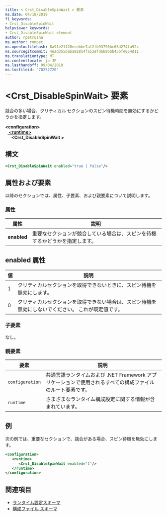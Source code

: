 ```yaml
---
title: < Crst_DisableSpinWait > 要素
ms.date: 04/18/2019
f1_keywords:
- Crst_DisableSpinWait
helpviewer_keywords:
- Crst_DisableSpinWait element
author: rpetrusha
ms.author: ronpet
ms.openlocfilehash: 8a91e21120ecebbe7af2fb93798bc68d274fa92c
ms.sourcegitcommit: 4e2d355baba82814fa53efd6b8bbb45bfe054d11
ms.translationtype: MT
ms.contentlocale: ja-JP
ms.lasthandoff: 09/04/2019
ms.locfileid: "70252720"
---
```

# <a name="crst_disablespinwait-element"></a>\<Crst_DisableSpinWait> 要素

競合の多い場合、クリティカル セクションのスピン待機時間を無効にするかどうかを指定します。  
  
[ **\<configuration>** ](../configuration-element.md)\
&nbsp;&nbsp;[ **\<runtime>** ](runtime-element.md)\
&nbsp;&nbsp;&nbsp;&nbsp; **\<Crst_DisableSpinWait >**  
  
## <a name="syntax"></a>構文  
  
```xml  
<Crst_DisableSpinWait enabled="true | false"/>  
```  
  
## <a name="attributes-and-elements"></a>属性および要素

以降のセクションでは、属性、子要素、および親要素について説明します。  
  
### <a name="attributes"></a>属性  
  
|属性|説明|  
|---------------|-----------------|  
|**enabled**|重要なセクションが競合している場合は、スピンを待機するかどうかを指定します。|  
  
## <a name="enabled-attribute"></a>enabled 属性  
  
|値|説明|  
|-----------|-----------------|  
|1|クリティカルセクションを取得できないときに、スピン待機を無効にします。|  
|0|クリティカルセクションを取得できない場合は、スピン待機を無効にしないでください。 これが既定値です。|  
  
### <a name="child-elements"></a>子要素  
 なし。  
  
### <a name="parent-elements"></a>親要素  
  
|要素|説明|  
|-------------|-----------------|  
|`configuration`|共通言語ランタイムおよび .NET Framework アプリケーションで使用されるすべての構成ファイルのルート要素です。|  
|`runtime`|さまざまなランタイム構成設定に関する情報が含まれています。|  
  
## <a name="example"></a>例  

次の例では、重要なセクションで、競合がある場合、スピン待機を無効にします。  
  
```xml  
<configuration>  
   <runtime>  
      <Crst_DisableSpinWait enabled="1"/>  
   </runtime>  
</configuration>  
```  
  
## <a name="see-also"></a>関連項目

- [ランタイム設定スキーマ](index.md)
- [構成ファイル スキーマ](../index.md)
